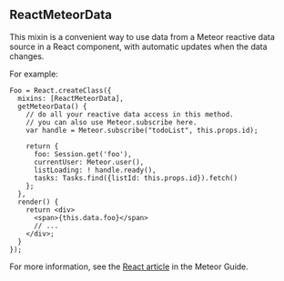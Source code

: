 ## ReactMeteorData

This mixin is a convenient way to use data from a Meteor reactive data source in a React component, with automatic updates when the data changes.

For example:

```
Foo = React.createClass({
  mixins: [ReactMeteorData],
  getMeteorData() {
    // do all your reactive data access in this method.
    // you can also use Meteor.subscribe here.
    var handle = Meteor.subscribe("todoList", this.props.id);

    return {
      foo: Session.get('foo'),
      currentUser: Meteor.user(),
      listLoading: ! handle.ready(),
      tasks: Tasks.find({listId: this.props.id}).fetch()
    };
  },
  render() {
    return <div>
      <span>{this.data.foo}</span>
      // ...
    </div>;
  }
});
```

For more information, see the [React article](http://guide.meteor.com/react.html) in the Meteor Guide.
